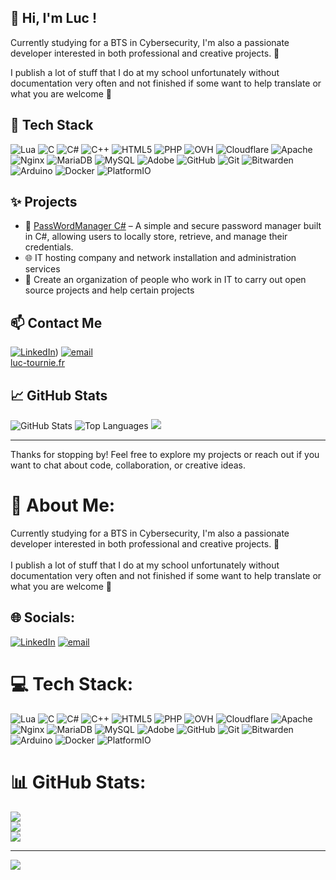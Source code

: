 ## 👋 Hi, I'm Luc !

Currently studying for a BTS in Cybersecurity, I'm also a passionate developer interested in both professional and creative projects. 🚀

I publish a lot of stuff that I do at my school unfortunately without documentation very often and not finished if some want to help translate or what you are welcome 🙂
## 🧰 Tech Stack

![Lua](https://img.shields.io/badge/lua-%232C2D72.svg?style=flat&logo=lua&logoColor=white) ![C](https://img.shields.io/badge/c-%2300599C.svg?style=flat&logo=c&logoColor=white) ![C#](https://img.shields.io/badge/c%23-%23239120.svg?style=flat&logo=csharp&logoColor=white) ![C++](https://img.shields.io/badge/c++-%2300599C.svg?style=flat&logo=c%2B%2B&logoColor=white) ![HTML5](https://img.shields.io/badge/html5-%23E34F26.svg?style=flat&logo=html5&logoColor=white) ![PHP](https://img.shields.io/badge/php-%23777BB4.svg?style=flat&logo=php&logoColor=white) ![OVH](https://img.shields.io/badge/ovh-%23123F6D.svg?style=flat&logo=ovh&logoColor=#123F6D) ![Cloudflare](https://img.shields.io/badge/Cloudflare-F38020?style=flat&logo=Cloudflare&logoColor=white) ![Apache](https://img.shields.io/badge/apache-%23D42029.svg?style=flat&logo=apache&logoColor=white) ![Nginx](https://img.shields.io/badge/nginx-%23009639.svg?style=flat&logo=nginx&logoColor=white) ![MariaDB](https://img.shields.io/badge/MariaDB-003545?style=flat&logo=mariadb&logoColor=white) ![MySQL](https://img.shields.io/badge/mysql-4479A1.svg?style=flat&logo=mysql&logoColor=white) ![Adobe](https://img.shields.io/badge/adobe-%23FF0000.svg?style=flat&logo=adobe&logoColor=white) ![GitHub](https://img.shields.io/badge/github-%23121011.svg?style=flat&logo=github&logoColor=white) ![Git](https://img.shields.io/badge/git-%23F05033.svg?style=flat&logo=git&logoColor=white) ![Bitwarden](https://img.shields.io/badge/bitwarden-%23175DDC.svg?style=flat&logo=bitwarden&logoColor=white) ![Arduino](https://img.shields.io/badge/-Arduino-00979D?style=flat&logo=Arduino&logoColor=white) ![Docker](https://img.shields.io/badge/docker-%230db7ed.svg?style=flat&logo=docker&logoColor=white) ![PlatformIO](https://img.shields.io/badge/PlatformIO-%23222.svg?style=flat&logo=platformio&logoColor=%23f5822a)

## ✨ Projects

- 🔧 [PassWordManager C#](https://github.com/pixe71/PassWord-Manager) – A simple and secure password manager built in C#, allowing users to locally store, retrieve, and manage their credentials.
- 🌐 IT hosting company and network installation and administration services
- 👥 Create an organization of people who work in IT to carry out open source projects and help certain projects

## 📫 Contact Me
[![LinkedIn](https://img.shields.io/badge/LinkedIn-%230077B5.svg?logo=linkedin&logoColor=white)]([https://linkedin.com/in/https://www.linkedin.com/in/luc-tourni%C3%A9-862ba0224/)) 
[![email](https://img.shields.io/badge/Email-D14836?logo=gmail&logoColor=white)](mailto:contact@luc-tournie.fr) 
<br>
[luc-tournie.fr](https://luc-tournie.fr)

## 📈 GitHub Stats

<!-- GitHub Stats avec thème par défaut -->
![GitHub Stats](https://github-readme-stats.vercel.app/api?username=pixe71&show_icons=true) <!-- Top Languages avec thème par défaut --> 
![Top Languages](https://github-readme-stats.vercel.app/api/top-langs/?username=pixe71&layout=compact)
![](https://nirzak-streak-stats.vercel.app/?user=pixe71&theme=default&hide_border=false)<br/>

---

Thanks for stopping by! Feel free to explore my projects or reach out if you want to chat about code, collaboration, or creative ideas.



# 💫 About Me:
Currently studying for a BTS in Cybersecurity, I'm also a passionate developer interested in both professional and creative projects. 🚀<br><br>I publish a lot of stuff that I do at my school unfortunately without documentation very often and not finished if some want to help translate or what you are welcome 🙂


## 🌐 Socials:
[![LinkedIn](https://img.shields.io/badge/LinkedIn-%230077B5.svg?logo=linkedin&logoColor=white)](https://linkedin.com/in/luc-tournié-862ba0224) [![email](https://img.shields.io/badge/Email-D14836?logo=gmail&logoColor=white)](mailto:contact@luc-tournie.fr) 

# 💻 Tech Stack:
![Lua](https://img.shields.io/badge/lua-%232C2D72.svg?style=flat&logo=lua&logoColor=white) ![C](https://img.shields.io/badge/c-%2300599C.svg?style=flat&logo=c&logoColor=white) ![C#](https://img.shields.io/badge/c%23-%23239120.svg?style=flat&logo=csharp&logoColor=white) ![C++](https://img.shields.io/badge/c++-%2300599C.svg?style=flat&logo=c%2B%2B&logoColor=white) ![HTML5](https://img.shields.io/badge/html5-%23E34F26.svg?style=flat&logo=html5&logoColor=white) ![PHP](https://img.shields.io/badge/php-%23777BB4.svg?style=flat&logo=php&logoColor=white) ![OVH](https://img.shields.io/badge/ovh-%23123F6D.svg?style=flat&logo=ovh&logoColor=#123F6D) ![Cloudflare](https://img.shields.io/badge/Cloudflare-F38020?style=flat&logo=Cloudflare&logoColor=white) ![Apache](https://img.shields.io/badge/apache-%23D42029.svg?style=flat&logo=apache&logoColor=white) ![Nginx](https://img.shields.io/badge/nginx-%23009639.svg?style=flat&logo=nginx&logoColor=white) ![MariaDB](https://img.shields.io/badge/MariaDB-003545?style=flat&logo=mariadb&logoColor=white) ![MySQL](https://img.shields.io/badge/mysql-4479A1.svg?style=flat&logo=mysql&logoColor=white) ![Adobe](https://img.shields.io/badge/adobe-%23FF0000.svg?style=flat&logo=adobe&logoColor=white) ![GitHub](https://img.shields.io/badge/github-%23121011.svg?style=flat&logo=github&logoColor=white) ![Git](https://img.shields.io/badge/git-%23F05033.svg?style=flat&logo=git&logoColor=white) ![Bitwarden](https://img.shields.io/badge/bitwarden-%23175DDC.svg?style=flat&logo=bitwarden&logoColor=white) ![Arduino](https://img.shields.io/badge/-Arduino-00979D?style=flat&logo=Arduino&logoColor=white) ![Docker](https://img.shields.io/badge/docker-%230db7ed.svg?style=flat&logo=docker&logoColor=white) ![PlatformIO](https://img.shields.io/badge/PlatformIO-%23222.svg?style=flat&logo=platformio&logoColor=%23f5822a)
# 📊 GitHub Stats:
![](https://github-readme-stats.vercel.app/api?username=pixe71&theme=default&hide_border=false&include_all_commits=true&count_private=false)<br/>
![](https://nirzak-streak-stats.vercel.app/?user=pixe71&theme=default&hide_border=false)<br/>
![](https://github-readme-stats.vercel.app/api/top-langs/?username=pixe71&theme=default&hide_border=false&include_all_commits=true&count_private=false&layout=compact)

---
[![](https://visitcount.itsvg.in/api?id=pixe71&icon=0&color=0)](https://visitcount.itsvg.in)

<!-- Proudly created with GPRM ( https://gprm.itsvg.in ) -->
